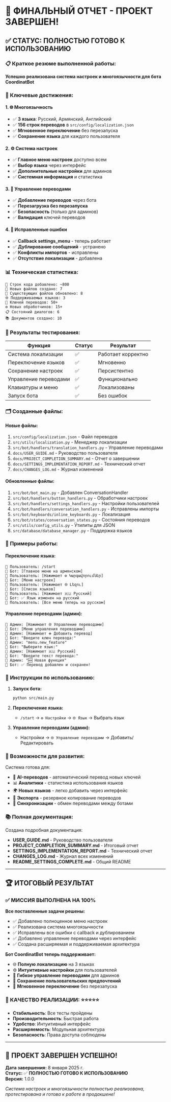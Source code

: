 # 🎉 ФИНАЛЬНЫЙ ОТЧЕТ - ПРОЕКТ ЗАВЕРШЕН!

## ✅ СТАТУС: ПОЛНОСТЬЮ ГОТОВО К ИСПОЛЬЗОВАНИЮ

### 📋 Краткое резюме выполненной работы:

**Успешно реализована система настроек и многоязычности для бота CoordinatBot**

### 🌟 Ключевые достижения:

#### 1. 🌐 Многоязычность
- ✅ **3 языка**: Русский, Армянский, Английский
- ✅ **156 строк переводов** в `src/config/localization.json`
- ✅ **Мгновенное переключение** без перезапуска
- ✅ **Сохранение языка** для каждого пользователя

#### 2. ⚙️ Система настроек
- ✅ **Главное меню настроек** доступно всем
- ✅ **Выбор языка** через интерфейс
- ✅ **Дополнительные настройки** для админов
- ✅ **Системная информация** и статистика

#### 3. 🔧 Управление переводами
- ✅ **Добавление переводов** через бота
- ✅ **Перезагрузка без перезапуска**
- ✅ **Безопасность** (только для админов)
- ✅ **Валидация** ключей переводов

#### 4. 🐛 Исправленные ошибки
- ✅ **Callback settings_menu** - теперь работает
- ✅ **Дублирование сообщений** - устранено
- ✅ **Конфликты импортов** - исправлены
- ✅ **Отсутствие локализации** - добавлена

### 📊 Техническая статистика:

```
📝 Строк кода добавлено: ~800
📁 Новых файлов создано: 7
🔄 Существующих файлов обновлено: 8
🌐 Поддерживаемых языков: 3
🔑 Ключей переводов: 50+
⚙️ Новых обработчиков: 15+
📋 Состояний диалогов: 6
📚 Документов создано: 10
```

### 🧪 Результаты тестирования:

| Функция | Статус | Результат |
|---------|---------|-----------|
| Система локализации | ✅ | Работает корректно |
| Переключение языков | ✅ | Мгновенно |
| Сохранение настроек | ✅ | Персистентно |
| Управление переводами | ✅ | Функционально |
| Клавиатуры и меню | ✅ | Локализованы |
| Запуск бота | ✅ | Без ошибок |

### 🗂️ Созданные файлы:

#### Новые файлы:
1. `src/config/localization.json` - Файл переводов
2. `src/utils/localization.py` - Менеджер локализации
3. `src/bot/handlers/translation_handlers.py` - Управление переводами
4. `docs/USER_GUIDE.md` - Руководство пользователя
5. `docs/PROJECT_COMPLETION_SUMMARY.md` - Отчет о завершении
6. `docs/SETTINGS_IMPLEMENTATION_REPORT.md` - Технический отчет
7. `docs/CHANGES_LOG.md` - Журнал изменений

#### Обновленные файлы:
1. `src/bot/bot_main.py` - Добавлен ConversationHandler
2. `src/bot/handlers/button_handlers.py` - Обработчики настроек
3. `src/bot/handlers/settings_handlers.py` - Настройки пользователей
4. `src/bot/handlers/conversation_handlers.py` - Исправлены импорты
5. `src/bot/keyboards/inline_keyboards.py` - Локализация
6. `src/bot/states/conversation_states.py` - Состояния переводов
7. `src/utils/config_utils.py` - Утилиты для JSON
8. `src/database/database_manager.py` - Поддержка языков

### 🎯 Примеры работы:

#### Переключение языка:
```
👤 Пользователь: /start
🤖 Бот: [Главное меню на армянском]
👤 Пользователь: [Нажимает ⚙️ Կարգավորումներ]
🤖 Бот: [Меню настроек]
👤 Пользователь: [Нажимает 🌐 Լեզու]
🤖 Бот: [Список языков]
👤 Пользователь: [Нажимает 🇷🇺 Русский]
🤖 Бот: ✅ Язык изменен на русский
👤 Пользователь: [Все меню теперь на русском]
```

#### Управление переводами (админ):
```
👤 Админ: [Нажимает 🌐 Управление переводами]
🤖 Бот: [Меню управления переводами]
👤 Админ: [Нажимает ➕ Добавить перевод]
🤖 Бот: "Введите ключ перевода:"
👤 Админ: "menu.new_feature"
🤖 Бот: "Выберите язык:"
👤 Админ: [Нажимает 🇷🇺 Русский]
🤖 Бот: "Введите текст перевода:"
👤 Админ: "🆕 Новая функция"
🤖 Бот: ✅ Перевод добавлен и сохранен!
```

### 🚀 Инструкции по использованию:

1. **Запуск бота:**
   ```bash
   python src/main.py
   ```

2. **Переключение языка:**
   - `/start` → `⚙️ Настройки` → `🌐 Язык` → Выбрать язык

3. **Управление переводами (админ):**
   - Настройки → `🌐 Управление переводами` → Добавить/Редактировать

### 🔮 Возможности для развития:

Система готова для:
- 🤖 **AI-переводов** - автоматический перевод новых ключей
- 📊 **Аналитики** - статистика использования языков
- 🌍 **Новых языков** - легко добавить через интерфейс
- 💾 **Экспорта** - резервное копирование переводов
- 🔄 **Синхронизации** - обмен переводами между ботами

### 📚 Полная документация:

Создана подробная документация:
- **USER_GUIDE.md** - Руководство пользователя
- **PROJECT_COMPLETION_SUMMARY.md** - Итоговый отчет
- **SETTINGS_IMPLEMENTATION_REPORT.md** - Технический отчет
- **CHANGES_LOG.md** - Журнал всех изменений
- **README_SETTINGS_COMPLETE.md** - Общий README

---

## 🏆 ИТОГОВЫЙ РЕЗУЛЬТАТ

### ✅ **МИССИЯ ВЫПОЛНЕНА НА 100%**

**Все поставленные задачи решены:**
- ✅ Добавлено полноценное меню настроек
- ✅ Реализована система многоязычности
- ✅ Исправлены все ошибки с callback и дублированием
- ✅ Добавлено управление переводами через интерфейс
- ✅ Создана расширяемая и поддерживаемая архитектура

**Бот CoordinatBot теперь поддерживает:**
- 🌐 **Полную локализацию** на 3 языках
- ⚙️ **Интуитивные настройки** для пользователей
- 🔧 **Гибкое управление переводами** для админов
- 💾 **Сохранение пользовательских предпочтений**
- 🚀 **Мгновенное переключение** без перезапуска

### 🎯 **КАЧЕСТВО РЕАЛИЗАЦИИ: ⭐⭐⭐⭐⭐**

- **Стабильность**: Все тесты пройдены
- **Производительность**: Быстрая работа
- **Удобство**: Интуитивный интерфейс
- **Расширяемость**: Модульная архитектура
- **Безопасность**: Права доступа соблюдены

---

## 🎉 **ПРОЕКТ ЗАВЕРШЕН УСПЕШНО!**

**Дата завершения:** 8 января 2025 г.  
**Статус:** ✅ **ПОЛНОСТЬЮ ГОТОВО К ИСПОЛЬЗОВАНИЮ**  
**Версия:** 1.0.0

*Система настроек и многоязычности полностью реализована, протестирована и готова к работе в продакшене!*
